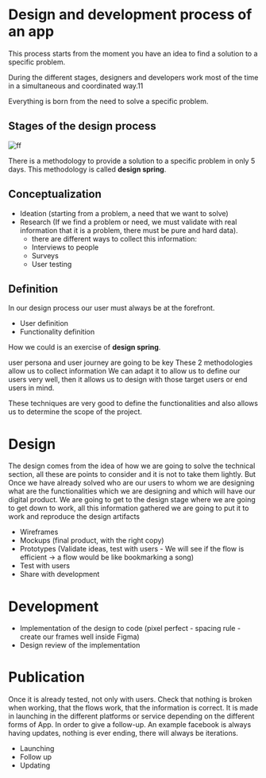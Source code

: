 # Design and development process of an app

This process starts from the moment you have an idea to find a solution to a specific problem.

During the different stages, designers and developers work most of the time in a simultaneous and coordinated way.11

Everything is born from the need to solve a specific problem.

## Stages of the design process

![ff](/images/design-process-stages.jpg)

There is a methodology to provide a solution to a specific problem in only 5 days. This methodology is called **design spring**.

## Conceptualization

- Ideation (starting from a problem, a need that we want to solve)
- Research (If we find a problem or need, we must validate with real information that it is a problem, there must be pure and hard data).
  - there are different ways to collect this information:
  - Interviews to people
  - Surveys
  - User testing

## Definition

In our design process our user must always be at the forefront.

- User definition
- Functionality definition

How we could is an exercise of **design spring**.

user persona and user journey are going to be key
These 2 methodologies allow us to collect information
We can adapt it to allow us to define our users very well, then it allows us to design with those target users or end users in mind.

These techniques are very good to define the functionalities and also allows us to determine the scope of the project.

# Design

The design comes from the idea of how we are going to solve the technical section, all these are points to consider and it is not to take them lightly. But
Once we have already solved who are our users to whom we are designing what are the functionalities which we are designing and which will have our digital product. We are going to get to the design stage where we are going to get down to work, all this information gathered we are going to put it to work and reproduce the design artifacts

- Wireframes
- Mockups (final product, with the right copy)
- Prototypes (Validate ideas, test with users - We will see if the flow is efficient -> a flow would be like bookmarking a song)
- Test with users
- Share with development

# Development

- Implementation of the design to code (pixel perfect - spacing rule - create our frames well inside Figma)
- Design review of the implementation

# Publication

Once it is already tested, not only with users. Check that nothing is broken when working, that the flows work, that the information is correct.
It is made in launching in the different platforms or service depending on the different forms of App. In order to give a follow-up. An example facebook is always having updates, nothing is ever ending, there will always be iterations.

- Launching
- Follow up
- Updating
